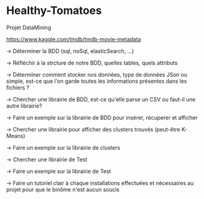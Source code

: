 # Healthy-Tomatoes
Projet DataMining

https://www.kaggle.com/tmdb/tmdb-movie-metadata

-> Déterminer la BDD (sql, noSql, elasticSearch, ...)

-> Réfléchir à la strcture de notre BDD, quelles tables, quels attributs 

-> Déterminer comment stocker nos données, type de données JSon ou simple, est-ce que l'on garde toutes les informations présentes dans les fichiers ?

-> Chercher une librairie de BDD, est-ce qu'elle parse un CSV ou faut-il une autre librairie?

-> Faire un exemple sur la librairie de BDD pour insérer, récuperer et afficher

-> Chercher une librairie pour afficher des clusters trouvés (peut-être K-Means)

-> Faire un exemple sur la librairie de clusters 

-> Chercher une librairie de Test

-> Faire un exemple sur la librairie de Test

-> Faire un tutoriel clair à chaque installations effectuées et nécessaires au projet pour que le binôme n'est aucun soucis
